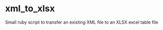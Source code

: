 xml_to_xlsx
===========

Small ruby script to transfer an existing XML file to an XLSX excel table file
